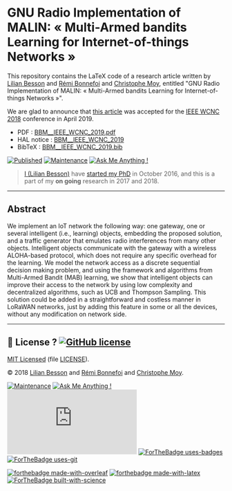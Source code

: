 # GNU Radio Implementation of MALIN: « Multi-Armed bandits Learning for Internet-of-things Networks »
This repository contains the LaTeX code of a research article written by [Lilian Besson](https://perso.crans.org/besson/) and [Rémi Bonnefoi](https://remibonnefoi.wordpress.com) and [Christophe Moy](https://moychristophe.wordpress.com/), entitled "GNU Radio Implementation of MALIN: « Multi-Armed bandits Learning for Internet-of-things Networks »".

We are glad to announce that [this article](https://perso.crans.org/besson/articles/BBM__IEEE_WCNC_2019.pdf) was accepted for the [IEEE WCNC 2018](http://wcnc2019.ieee-wcnc.org/authors/call-papers/) conference in April 2019.

- PDF : [BBM__IEEE_WCNC_2019.pdf](https://hal.inria.fr/hal-02006825/document)
- HAL notice : [BBM__IEEE_WCNC_2019](https://hal.inria.fr/hal-02006825/)
- BibTeX : [BBM__IEEE_WCNC_2019.bib](https://hal.inria.fr/hal-02006825/bibtex)

[![Published](https://img.shields.io/badge/Published%3F-yes-green.svg)](https://hal.inria.fr/hal-02006825)
[![Maintenance](https://img.shields.io/badge/Maintained%3F-finished-green.svg)](https://bitbucket.org/lbesson/gnu-radio-implementation-of-malin-multi-arm-bandits-learning/commits/)
[![Ask Me Anything !](https://img.shields.io/badge/Ask%20me-anything-1abc9c.svg)](https://bitbucket.org/lbesson/ama)

> [I (Lilian Besson)](http://perso.crans.org/besson/) have [started my PhD](http://perso.crans.org/besson/phd/) in October 2016, and this is a part of my **on going** research in 2017 and 2018.

----

## Abstract

We implement an IoT network the following way: one gateway, one or several intelligent (i.e., learning) objects, embedding the proposed solution, and a traffic generator that emulates radio interferences from many other objects. Intelligent objects communicate with the gateway with a wireless ALOHA-based protocol, which does not require any specific overhead for the learning. We model the network access as a discrete sequential decision making problem, and using the framework and algorithms from Multi-Armed Bandit (MAB) learning, we show that intelligent objects can improve their access to the network by using low complexity and decentralized algorithms, such as UCB and Thompson Sampling. This solution could be added in a straightforward and costless manner in LoRaWAN networks, just by adding this feature in some or all the devices, without any modification on network side.

----

## :scroll: License ? [![GitHub license](https://img.shields.io/github/license/Naereen/badges.svg)](https://bitbucket.org/lbesson/gnu-radio-implementation-of-malin-multi-arm-bandits-learning/src/master/LICENSE)
[MIT Licensed](https://lbesson.mit-license.org/) (file [LICENSE](LICENSE)).

© 2018 [Lilian Besson](https://perso.crans.org/besson/) and [Rémi Bonnefoi](https://remibonnefoi.wordpress.com) and [Christophe Moy](https://moychristophe.wordpress.com/).

[![Maintenance](https://img.shields.io/badge/Maintained%3F-yes-green.svg)](https://bitbucket.org/lbesson/gnu-radio-implementation-of-malin-multi-arm-bandits-learning/commits/)
[![Ask Me Anything !](https://img.shields.io/badge/Ask%20me-anything-1abc9c.svg)](https://bitbucket.org/lbesson/ama)
[![Analytics](https://ga-beacon.appspot.com/UA-38514290-17/bitbucket.org/lbesson/gnu-radio-implementation-of-malin-multi-arm-bandits-learning/README.md?pixel)](https://bitbucket.org/lbesson/gnu-radio-implementation-of-malin-multi-arm-bandits-learning/)
[![ForTheBadge uses-badges](http://ForTheBadge.com/images/badges/uses-badges.svg)](http://ForTheBadge.com)
[![ForTheBadge uses-git](http://ForTheBadge.com/images/badges/uses-git.svg)](https://GitHub.com/)

[![forthebadge made-with-overleaf](https://img.shields.io/badge/Made%20with-OverLeaf-1f425f.svg)](https://www.overleaf.com/)
[![forthebadge made-with-latex](https://img.shields.io/badge/Made%20with-LaTeX-1f425f.svg)](https://www.latex-project.org/)
[![ForTheBadge built-with-science](http://ForTheBadge.com/images/badges/built-with-science.svg)](http://perso.crans.org/besson/)
